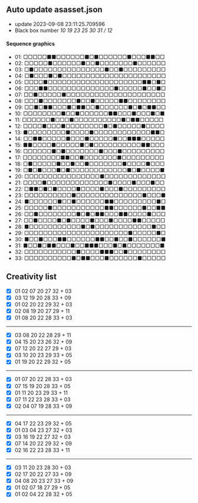 ## Auto update asasset.json

* update 2023-09-08 23:11:25.709596
* Black box number _10 19 23 25 30 31 / 12_
#### Sequence graphics

* 01: □□□□□■■□□□□□□■□■□□□□□□■□□□■■□□
* 02: □□□□□■□□□□□□■□□■□□□□□□□■□□□□□□
* 03: □■□□□□□□□□□□□□□□□■□□■□□□□□□□□□
* 04: □■□□□■□■□□□□□□□□□□□□□□□□□□□□□□
* 05: □□□□■□□□□□□□□□□□□□□□□□□□□■■□■□
* 06: □□□■■□□□□□□□□□□□□□□■□□□□□■□□■□
* 07: □□■□□□□□■□□□□□□□□□□□□□□□□□□□□□
* 08: □□□■□□□□□□□■□□■□□□□□■■□□□□□□□□
* 09: □□■□■■□□□■□■■□□■□□□□□□■□■□■■□□
* 10: □□□□□□□□■□□■□□□□□□■■□□□■□□□■□■
* 11: □□□□□□■□□□■□□□□□□□□□□■□■■□□□□□
* 12: □□□□■□□□■□□□□□□□□■□■□□□□□■□□□□
* 13: ■□□□□□□□□■□□□□■□□□□□□□□□□□□■■□
* 14: □□■■□□□□□■□□□■□□□□□■□□■■■□□□□□
* 15: ■■□□□□■□□□□□■□■□□□□□□□□□□■■□□□
* 16: □□□□□□■□■□□□□□□□■□□□■□□□□□□□□□
* 17: □□□□□□□□■■□□■□□□□□□□■□□□□□□□□□
* 18: □■□□□□□■□□■□□■□□□□□□□■□□□□■□□□
* 19: □■□■□□□■□■□□□□□□□□□□□□■□■□□□□■
* 20: □□□□□□□□□□□□□□□□■□□□□□□□□□□□□□
* 21: □□□□■□□□□□□□□□□□□□■□□□□■□□□■□□
* 22: □■■□■□■□□□□■□□□□■□□□■□□□□□□□□□
* 23: □□□□□□□□□□■□□□□□□□□□□□□□□■□□□■
* 24: ■□□□□□□■□□■□□□□□□■■□□□□□□□□□■□
* 25: □□□□□■□□□□□□□□□□□■■□□□□□□■□□■■
* 26: □□■□□□□□□□□■□■□■■□□□■■□□□□■□□□
* 27: □□■□□□□■□■□□□□■□□□■□□□□■■□□□□□
* 28: ■□□□□□□□□□□□■□■□□□□□□□□□□□□■□□
* 29: □□□□□□□□□□□□□□□□□□□□□□■□□□□□■□
* 30: ■□□■□□□■■□□□□□□■■□□■□□■□□□□□□■
* 31: ■□□■□■■□□□■□□■■■□□□■□■□□□□□□□■
* 32: □□□□□□□□□□□■□□□□■■■□□■□□□□□□□□
* 33: □□□□□□□□□□■□■■□□□■□□□□□□■□□□□□
## Creativity list

- [x] 01 02 07 20 27 32 + 03
- [x] 03 12 19 20 28 33 + 09
- [x] 01 02 20 22 29 32 + 03
- [x] 02 08 19 20 27 29 + 11
- [x] 01 08 20 22 28 33 + 03
***
- [x] 03 08 20 22 28 29 + 11
- [x] 04 15 20 23 26 32 + 09
- [x] 07 12 20 22 27 29 + 03
- [x] 03 10 20 23 29 33 + 05
- [x] 01 19 20 22 29 32 + 05
***
- [x] 01 07 20 22 28 33 + 03
- [x] 07 15 19 20 28 33 + 05
- [x] 01 11 20 23 29 33 + 11
- [x] 07 11 22 23 28 33 + 03
- [x] 02 04 07 19 28 33 + 09
***
- [x] 04 17 22 23 29 32 + 05
- [x] 01 03 04 23 27 32 + 03
- [x] 03 16 19 22 27 32 + 03
- [x] 07 14 20 22 29 32 + 09
- [x] 02 16 22 23 28 33 + 11
***
- [x] 03 11 20 23 28 30 + 03
- [x] 02 17 20 22 27 33 + 09
- [x] 04 08 20 23 27 33 + 09
- [x] 01 02 07 18 27 29 + 05
- [x] 01 02 04 22 28 32 + 05
